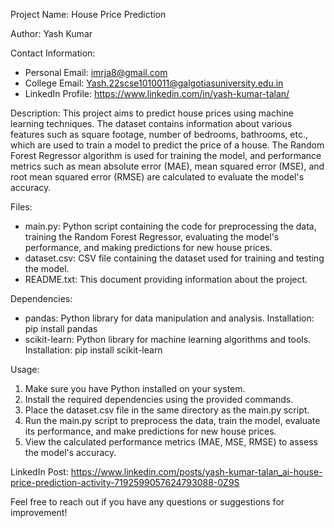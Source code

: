 Project Name: House Price Prediction

Author: Yash Kumar

Contact Information:
- Personal Email: imrja8@gmail.com
- College Email: Yash.22scse1010011@galgotiasuniversity.edu.in
- LinkedIn Profile: https://www.linkedin.com/in/yash-kumar-talan/

Description:
This project aims to predict house prices using machine learning techniques. The dataset contains information about various features such as square footage, number of bedrooms, bathrooms, etc., which are used to train a model to predict the price of a house. The Random Forest Regressor algorithm is used for training the model, and performance metrics such as mean absolute error (MAE), mean squared error (MSE), and root mean squared error (RMSE) are calculated to evaluate the model's accuracy.

Files:
- main.py: Python script containing the code for preprocessing the data, training the Random Forest Regressor, evaluating the model's performance, and making predictions for new house prices.
- dataset.csv: CSV file containing the dataset used for training and testing the model.
- README.txt: This document providing information about the project.

Dependencies:
- pandas: Python library for data manipulation and analysis.
  Installation: pip install pandas
- scikit-learn: Python library for machine learning algorithms and tools.
  Installation: pip install scikit-learn

Usage:
1. Make sure you have Python installed on your system.
2. Install the required dependencies using the provided commands.
3. Place the dataset.csv file in the same directory as the main.py script.
4. Run the main.py script to preprocess the data, train the model, evaluate its performance, and make predictions for new house prices.
5. View the calculated performance metrics (MAE, MSE, RMSE) to assess the model's accuracy.

LinkedIn Post: https://www.linkedin.com/posts/yash-kumar-talan_ai-house-price-prediction-activity-7192599057624793088-0Z9S

Feel free to reach out if you have any questions or suggestions for improvement!
